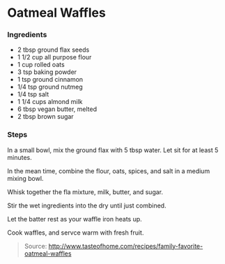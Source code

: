 Oatmeal Waffles
===============

### Ingredients
- 2 tbsp ground flax seeds
- 1 1/2 cup all purpose flour
- 1 cup rolled oats
- 3 tsp baking powder
- 1 tsp ground cinnamon
- 1/4 tsp ground nutmeg
- 1/4 tsp salt
- 1 1/4 cups almond milk
- 6 tbsp vegan butter, melted
- 2 tbsp brown sugar

### Steps
In a small bowl, mix the ground flax with 5 tbsp water. Let sit for at least 5 minutes.

In the mean time, combine the flour, oats, spices, and salt in a medium mixing bowl.

Whisk together the fla mixture, milk, butter, and sugar.

Stir the wet ingredients into the dry until just combined.

Let the batter rest as your waffle iron heats up.

Cook waffles, and servce warm with fresh fruit.

> Source: http://www.tasteofhome.com/recipes/family-favorite-oatmeal-waffles
